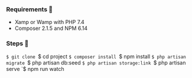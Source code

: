 ### Requirements 🧐

-   Xamp or Wamp with PHP 7.4
-   Composer 2.1.5 and NPM 6.14

### Steps 👣 

`$ git clone
`$ cd project
`$ composer install
`$ npm install
`$ php artisan migrate
`$ php artisan db:seed
`$ php artisan storage:link
`$ php artisan serve
`$ npm run watch
